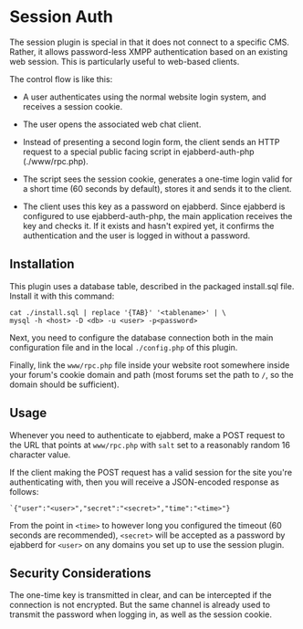 Session Auth
============

The session plugin is special in that it does not connect to a specific CMS.
Rather, it allows password-less XMPP authentication based on an existing web
session. This is particularly useful to web-based clients.

The control flow is like this:

* A user authenticates using the normal website login system, and receives
  a session cookie.

* The user opens the associated web chat client.

* Instead of presenting a second login form, the client sends an HTTP request
  to a special public facing script in ejabberd-auth-php (./www/rpc.php).

* The script sees the session cookie, generates a one-time login valid for
  a short time (60 seconds by default), stores it and sends it to the client.

* The client uses this key as a password on ejabberd. Since ejabberd is configured
  to use ejabberd-auth-php, the main application receives the key and checks it.
  If it exists and hasn't expired yet, it confirms the authentication and the user
  is logged in without a password.

Installation
------------

This plugin uses a database table, described in the packaged install.sql file.
Install it with this command:

    cat ./install.sql | replace '{TAB}' '<tablename>' | \
    mysql -h <host> -D <db> -u <user> -p<password>

Next, you need to configure the database connection both in the main configuration
file and in the local `./config.php` of this plugin.

Finally, link the `www/rpc.php` file inside your website root somewhere inside
your forum's cookie domain and path (most forums set the path to `/`, so the
domain should be sufficient).

Usage
-----

Whenever you need to authenticate to ejabberd, make a POST request to the URL
that points at `www/rpc.php` with `salt` set to a reasonably random 16 character
value.

If the client making the POST request has a valid session for the site you're
authenticating with, then you will receive a JSON-encoded response as follows:

    `{"user":"<user>","secret":"<secret>","time":"<time>"}

From the point in `<time>` to however long you configured the timeout
(60 seconds are recommended), `<secret>` will be accepted as a password
by ejabberd for `<user>` on any domains you set up to use the session
plugin.

Security Considerations
-----------------------

The one-time key is transmitted in clear, and can be intercepted if the connection
is not encrypted. But the same channel is already used to transmit the password
when logging in, as well as the session cookie.
